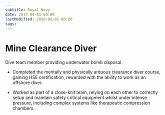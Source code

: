 ```yaml
---
subtitle: Royal Navy
date: 2017-09-01 00:00
lastModified: 2018-09-01 00:00 
tags:
---
```


# Mine Clearance Diver

Dive team member providing underwater bomb disposal.

- Completed the mentally and physically arduous clearance diver course, gaining HSE certification, rewarded with the ability to work as an offshore diver.

- Worked as part of a close-knit team, relying on each other to correctly setup and maintain safety critical equipment whilst under intense pressure, including complex systems like therapeutic compression chambers.
